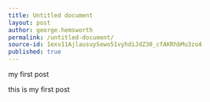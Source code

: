 ```yaml
---
title: Untitled document
layout: post
author: george.hemsworth
permalink: /untitled-document/
source-id: 1exv11AjlausuySewo51vyhdiJdZ30_cfAKRhbMu3zo4
published: true
---
```

my first post

this is my first post

